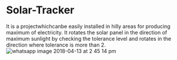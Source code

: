 # Solar-Tracker
It is a projectwhichcanbe easily installed in hilly areas for producing maximum of electricity. It rotates the solar panel in the direction of maximum sunlight by checking the tolerance level and rotates in the direction where tolerance is more than 2.
![whatsapp image 2018-04-13 at 2 45 14 pm](https://user-images.githubusercontent.com/37550379/43414825-8f6b45ae-9451-11e8-8c45-a3f6aea88f47.jpeg)

